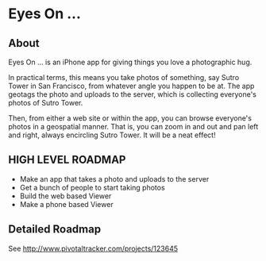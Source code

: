 # Eyes On ...

## About

Eyes On ... is an iPhone app for giving things you love a photographic hug.

In practical terms, this means you take photos of something, say Sutro Tower in San Francisco, from whatever angle you happen to be at. The app geotags the photo and uploads to the server, which is collecting everyone's photos of Sutro Tower.

Then, from either a web site or within the app, you can browse everyone's photos in a geospatial manner. That is, you can zoom in and out and pan left and right, always encircling Sutro Tower. It will be a neat effect!

## HIGH LEVEL ROADMAP

- Make an app that takes a photo and uploads to the server
- Get a bunch of people to start taking photos
- Build the web based Viewer
- Make a phone based Viewer

## Detailed Roadmap 

See http://www.pivotaltracker.com/projects/123645
